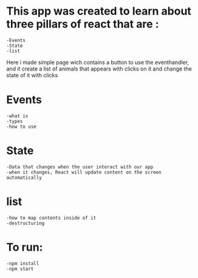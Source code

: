 # This app was created to learn about three pillars of react that are :
    -Events
    -State
    -list

Here i made simple page wich contains a button to use the eventhandler, and it create a list of animals that appears with clicks on it and change the state of it with clicks

# Events

    -what is
    -types
    -how to use

# State

    -Data that changes when the user interact with our app 
    -when it changes, React will update content on the screen automatically 

# list

    -how to map contents inside of it
    -destructuring 

# To run:
    -npm install
    -npm start
